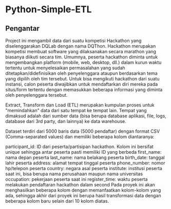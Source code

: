 # Python-Simple-ETL
## Pengantar
Project ini mengambil data dari suatu kompetisi Hackathon yang diselenggarakan DQLab dengan nama DQThon. Hackathon merupakan kompetisi membuat software yang dilaksanakan secara marathon yang biasanya diikuti secara tim. Umumnya, peserta hackathon diminta untuk mengembangkan platform (mobile, web, desktop, dll.) dalam kurun waktu tertentu untuk menyelesaikan permasalahan yang sudah ditetapkan/didefinisikan oleh penyelenggara ataupun berdasarkan tema yang dipilih oleh tim tersebut. Untuk bisa mengikuti hackathon dari suatu instansi, calon peserta diwajibkan untuk mendaftarkan diri mereka pada situs/form tertentu dengan memasukkan beberapa informasi yang diminta oleh penyelenggara tersebut.

Extract, Transform dan Load (ETL) merupakan kumpulan proses untuk "memindahkan" data dari satu tempat ke tempat lain.
Tempat yang dimaksud adalah dari sumber data (bisa berupa database aplikasi, file, logs, database dari 3rd party, dan lainnya) ke data warehouse.

Dataset terdiri dari 5000 baris data (5000 pendaftar) dengan format CSV (Comma-separated values) dan memiliki beberapa kolom diantaranya:

participant_id: ID dari peserta/partisipan hackathon. Kolom ini bersifat unique sehingga antar peserta pasti memiliki ID yang berbeda
first_name: nama depan peserta
last_name: nama belakang peserta
birth_date: tanggal lahir peserta
address: alamat tempat tinggal peserta
phone_number: nomor hp/telepon peserta
country: negara asal peserta
institute: institusi peserta saat ini, bisa berupa nama perusahaan maupun nama universitas
occupation: pekerjaan peserta saat ini
register_time: waktu peserta melakukan pendaftaran hackathon dalam second
Pada proyek ini akan menghasilkan beberapa kolom dengan memanfaatkan kolom-kolom yang ada, sehingga akhir dari proyek ini berupa hasil transformasi data dengan beberapa kolom baru selain dari 10 kolom diatas.

